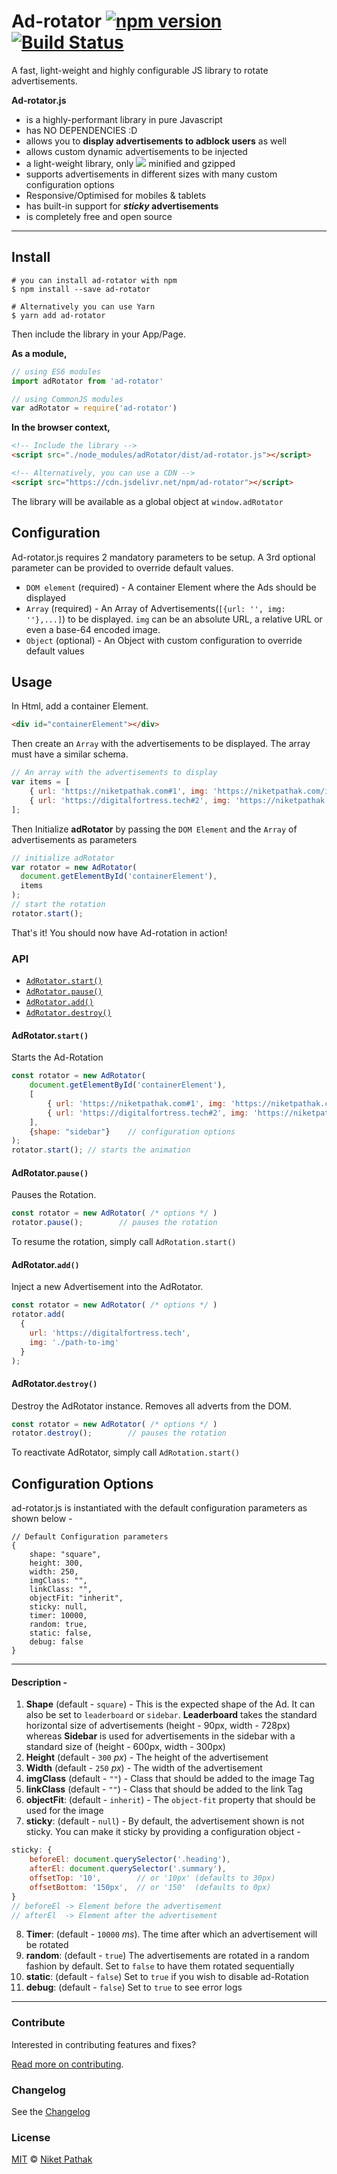 # Ad-rotator [![npm version](https://badge.fury.io/js/ad-rotator.svg)](https://badge.fury.io/js/ad-rotator) [![Build Status](https://travis-ci.org/niketpathak/adRotator.svg?branch=master)](https://travis-ci.org/niketpathak/adRotator)

A fast, light-weight and highly configurable JS library to rotate advertisements.

**Ad-rotator.js**
- is a highly-performant library in pure Javascript
- has NO DEPENDENCIES :D 
- allows you to **display advertisements to adblock users** as well
- allows custom dynamic advertisements to be injected 
- a light-weight library, only [![](http://img.badgesize.io/https://cdn.jsdelivr.net/npm/ad-rotator?compression=gzip)](https://cdn.jsdelivr.net/npm/ad-rotator) minified and gzipped
- supports advertisements in different sizes with many custom configuration options
- Responsive/Optimised for mobiles & tablets
- has built-in support for **_sticky_ advertisements**
- is completely free and open source

---
## Install
```shell script
# you can install ad-rotator with npm
$ npm install --save ad-rotator

# Alternatively you can use Yarn
$ yarn add ad-rotator
```
Then include the library in your App/Page.

**As a module,** 
```javascript
// using ES6 modules
import adRotator from 'ad-rotator'

// using CommonJS modules
var adRotator = require('ad-rotator')
```

**In the browser context,**
```html
<!-- Include the library -->
<script src="./node_modules/adRotator/dist/ad-rotator.js"></script>

<!-- Alternatively, you can use a CDN -->
<script src="https://cdn.jsdelivr.net/npm/ad-rotator"></script>
```
The library will be available as a global object at `window.adRotator`

## Configuration

Ad-rotator.js requires 2 mandatory parameters to be setup. A 3rd optional parameter can be provided to override default values.
- `DOM element` (required) - A container Element where the Ads should be displayed
- `Array` (required) - An Array of Advertisements(`[{url: '', img: ''},...]`) to be displayed. `img` can be an absolute URL, a relative URL or even a base-64 encoded image.
- `Object` (optional) - An Object with custom configuration to override default values

## Usage 

In Html, add a container Element.
```html
<div id="containerElement"></div>
```

Then create an `Array` with the advertisements to be displayed. The array must have a similar schema.

```javascript
// An array with the advertisements to display
var items = [
    { url: 'https://niketpathak.com#1', img: 'https://niketpathak.com/images/works/gkm_pic_sq.jpg'},
    { url: 'https://digitalfortress.tech#2', img: 'https://niketpathak.com/images/works/maestrobits_sq.jpg'}
];
```
Then Initialize **adRotator** by passing the `DOM Element` and the `Array` of advertisements as parameters
```javascript
// initialize adRotator
var rotator = new AdRotator(
  document.getElementById('containerElement'),
  items
);
// start the rotation
rotator.start(); 
```
That's it! You should now have Ad-rotation in action!

### API

* [`AdRotator.start()`](#adrotatorstart)
* [`AdRotator.pause()`](#adrotatorpause)
* [`AdRotator.add()`](#adrotatoradd)
* [`AdRotator.destroy()`](#adrotatordestroy)


#### AdRotator.`start()`

Starts the Ad-Rotation

```javascript
const rotator = new AdRotator(
    document.getElementById('containerElement'),
    [
        { url: 'https://niketpathak.com#1', img: 'https://niketpathak.com/images/works/gkm_pic_sq.jpg'},
        { url: 'https://digitalfortress.tech#2', img: 'https://niketpathak.com/images/works/maestrobits_sq.jpg'}
    ],
    {shape: "sidebar"}    // configuration options
);
rotator.start(); // starts the animation
```

#### AdRotator.`pause()`

Pauses the Rotation. 
```javascript
const rotator = new AdRotator( /* options */ )
rotator.pause();        // pauses the rotation
```
To resume the rotation, simply call `AdRotation.start()`


#### AdRotator.`add()`

Inject a new Advertisement into the AdRotator.
```javascript
const rotator = new AdRotator( /* options */ )
rotator.add(
  {
    url: 'https://digitalfortress.tech',
    img: './path-to-img'
  } 
);        
```

#### AdRotator.`destroy()`

Destroy the AdRotator instance. Removes all adverts from the DOM.

```javascript
const rotator = new AdRotator( /* options */ )
rotator.destroy();        // pauses the rotation
```
To reactivate AdRotator, simply call `AdRotation.start()`


## Configuration Options

ad-rotator.js is instantiated with the default configuration parameters as shown below - 
```
// Default Configuration parameters
{
    shape: "square",
    height: 300,
    width: 250,
    imgClass: "",
    linkClass: "",
    objectFit: "inherit",
    sticky: null,
    timer: 10000,
    random: true,
    static: false,
    debug: false
}
```
---

#### Description - 

1. **Shape** (default - `square`) - This is the expected shape of the Ad. It can also be set to `leaderboard` or `sidebar`. **Leaderboard** takes the standard horizontal size of advertisements (height - 90px, width - 728px) whereas **Sidebar** is used for advertisements in the sidebar with a standard size of (height - 600px, width - 300px) 
2. **Height** (default - `300` _px_) - The height of the advertisement
3. **Width** (default - `250` _px_) - The width of the advertisement
4. **imgClass** (default - `""`) - Class that should be added to the image Tag
5. **linkClass** (default - `""`) - Class that should be added to the link Tag
6. **objectFit**: (default - `inherit`) - The `object-fit` property that should be used for the image
7. **sticky**: (default - `null`) - By default, the advertisement shown is not sticky. You can make it sticky by providing a configuration object -
```javascript
sticky: {
    beforeEl: document.querySelector('.heading'),
    afterEl: document.querySelector('.summary'),
    offsetTop: '10',        // or '10px' (defaults to 30px)
    offsetBottom: '150px',  // or '150'  (defaults to 0px)
}
// beforeEl -> Element before the advertisement
// afterEl  -> Element after the advertisement
```
8. **Timer**: (default - `10000` _ms_). The time after which an advertisement will be rotated
9. **random**: (default - `true`) The advertisements are rotated in a random fashion by default. Set to `false` to have them rotated sequentially
10. **static**: (default - `false`) Set to `true` if you wish to disable ad-Rotation
11. **debug**: (default - `false`) Set to `true` to see error logs

---

### Contribute

Interested in contributing features and fixes?

[Read more on contributing](./contributing.md).

### Changelog

See the [Changelog](https://github.com/niketpathak/adRotator/wiki/Changelog)

### License

[MIT](LICENSE) © [Niket Pathak](https://niketpathak.com)